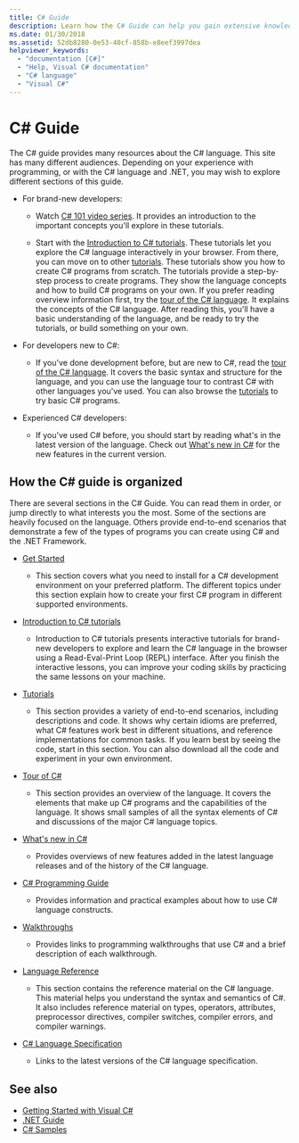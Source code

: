 ```yaml
---
title: C# Guide
description: Learn how the C# Guide can help you gain extensive knowledge on C#, whether you're a new developer or a seasoned expert.
ms.date: 01/30/2018
ms.assetid: 52db8280-0e53-40cf-858b-e8eef3997dea
helpviewer_keywords: 
  - "documentation [C#]"
  - "Help, Visual C# documentation"
  - "C# language"
  - "Visual C#"
---
```

# C# Guide

The C# guide provides many resources about the C# language. This site has many different audiences. Depending on your experience with programming, or with the C# language and .NET, you may wish to explore different sections of this guide.

- For brand-new developers:
  - Watch [C# 101 video series](https://aka.ms/dotnet3-csharp). It provides an introduction to the important concepts you'll explore in these tutorials.

  - Start with the [Introduction to C# tutorials](tutorials/intro-to-csharp/index.md). These tutorials let you explore the C# language interactively in your browser. From there, you can move on to other [tutorials](tutorials/index.md). These tutorials show you how to create C# programs from scratch. The tutorials provide a step-by-step process to create programs. They show the language concepts and how to build C# programs on your own. If you prefer reading overview information first, try the [tour of the C# language](tour-of-csharp/index.md). It explains the concepts of the C# language. After reading this, you'll have a basic understanding of the language, and be ready to try the tutorials, or build something on your own.

- For developers new to C#:
  - If you've done development before, but are new to C#, read the [tour of the C# language](tour-of-csharp/index.md). It covers the basic syntax and structure for the language, and you can use the language tour to contrast C# with other languages you've used. You can also browse the [tutorials](tutorials/index.md) to try basic C# programs.

- Experienced C# developers:
  - If you've used C# before, you should start by reading what's in the latest version of the language. Check out [What's new in C#](whats-new/index.md) for the new features in the current version.

## How the C# guide is organized

There are several sections in the C# Guide. You can read them in order, or jump directly to what interests you the most. Some of the sections are heavily focused on the language. Others provide end-to-end scenarios that demonstrate a few of the types of programs you can create using C# and the .NET Framework.

- [Get Started](getting-started/index.md)
  - This section covers what you need to install for a C# development environment on your preferred platform. The different topics under this section explain how to create your first C# program in different supported environments.

- [Introduction to C# tutorials](tutorials/intro-to-csharp/index.md)
  - Introduction to C# tutorials presents interactive tutorials for brand-new developers to explore and learn the C# language in the browser using a Read-Eval-Print Loop (REPL) interface. After you finish the interactive lessons, you can improve your coding skills by practicing the same lessons on your machine.

- [Tutorials](tutorials/index.md)
  - This section provides a variety of end-to-end scenarios, including descriptions and code. It shows why certain idioms are preferred, what C# features work best in different situations, and reference implementations for common tasks. If you learn best by seeing the code, start in this section. You can also download all the code and experiment in your own environment.

- [Tour of C#](tour-of-csharp/index.md)
  - This section provides an overview of the language. It covers the elements that make up C# programs and the capabilities of the language. It shows small samples of all the syntax elements of C# and discussions of the major C# language topics.

- [What's new in C#](whats-new/index.md)
  - Provides overviews of new features added in the latest language releases and of the history of the C# language.

<!--
- [.NET Compiler Platform SDK](roslyn-sdk/index.md)
  - The .NET Compiler Platform SDK enables you to write components that analyze code, and suggest or make improvements to that code. In this section, you'll learn how the APIs are organized, and how you can create code that enables rules and practices for your team. You'll also see samples, end-to-end scenarios, and links to other libraries with more examples using these APIs.
-->

- [C# Programming Guide](./programming-guide/index.md)
  - Provides information and practical examples about how to use C# language constructs.

- [Walkthroughs](./walkthroughs.md)
  - Provides links to programming walkthroughs that use C# and a brief description of each walkthrough.

- [Language Reference](language-reference/index.md)
  - This section contains the reference material on the C# language. This material helps you understand the syntax and semantics of C#. It also includes reference material on types, operators, attributes, preprocessor directives, compiler switches, compiler errors, and compiler warnings.

- [C# Language Specification](/dotnet/csharp/language-reference/language-specification/introduction)
  - Links to the latest versions of the C# language specification.

## See also

- [Getting Started with Visual C#](/visualstudio/ide/quickstart-csharp-console)
- [.NET Guide](../standard/index.md)
- [C# Samples](https://code.msdn.microsoft.com/site/search?f%5B0%5D.Type=ProgrammingLanguage&f%5B0%5D.Value=C%23&f%5B0%5D.Text=C%23)
